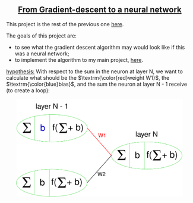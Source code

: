 <center><h2><ins>From Gradient-descent to a neural network</ins></h2></center>

This project is the rest of the previous one [here](https://github.com/Thibaut-Le-Goff/gradient-descent-for-Runst).

The goals of this project are:
- to see what the gradient descent algorithm may would look like if this was a neural network;
- to implement the algorithm to my main project, [here](https://github.com/Thibaut-Le-Goff/Runst).

<ins></ins>

<ins>hypothesis:</ins>
With respect to the sum in the neuron at layer N, we want to calculate what should be the $\textrm{\color{red}weight W1}$, the $\textrm{\color{blue}bias}$, and the sum the neuron at layer N - 1 receive (to create a loop):

<p align="center">
    <img src="images/hypothesis_layers_N_N-1.drawio.png" width="450"/>
</p>

